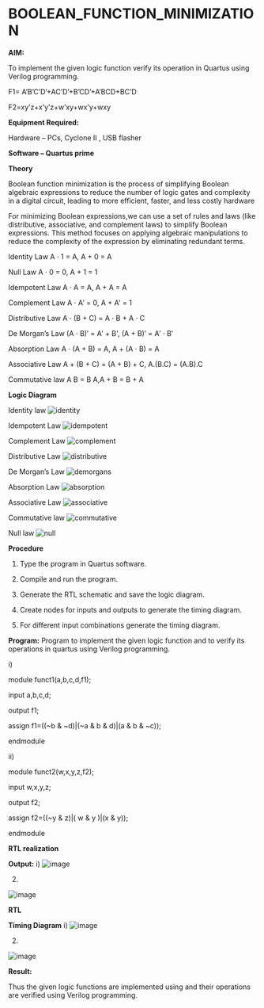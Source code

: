 # BOOLEAN_FUNCTION_MINIMIZATION

**AIM:**

To implement the given logic function verify its operation in Quartus using Verilog programming.

F1= A’B’C’D’+AC’D’+B’CD’+A’BCD+BC’D 

F2=xy’z+x’y’z+w’xy+wx’y+wxy

**Equipment Required:**

Hardware – PCs, Cyclone II , USB flasher

**Software – Quartus prime**

**Theory**

 Boolean function minimization is the process of simplifying Boolean algebraic
 expressions to reduce the number of logic gates and complexity in a digital circuit,
 leading to more efficient, faster, and less costly hardware
 
 For minimizing Boolean expressions,we can use a set of rules and laws (like distributive,
 associative, and complement laws) to simplify Boolean expressions. This method
 focuses on applying algebraic manipulations to reduce the complexity of the expression
 by eliminating redundant terms.
 
 Identity Law A ⋅ 1 = A, A + 0 = A
 
 Null Law A ⋅ 0 = 0, A + 1 = 1
 
 Idempotent Law A ⋅ A = A, A + A = A
 
 Complement Law A ⋅ A′ = 0, A + A' = 1
 
 Distributive Law A ⋅ (B + C) = A ⋅ B + A ⋅ C
 
 De Morgan’s Law (A ⋅ B)′ = A′ + B', (A + B)′ = A′ ⋅ B′
 
 Absorption Law A ⋅ (A + B) = A, A + (A ⋅ B) = A
 
 Associative Law A + (B + C) = (A + B) + C, A.(B.C) = (A.B).C
 
 Commutative law A B = B A,A + B = B + A

**Logic Diagram**

Identity law
![identity](https://github.com/user-attachments/assets/04af0b03-205a-4e89-8129-fd8481b13603)

Idempotent Law
![idempotent](https://github.com/user-attachments/assets/e82e17a4-41c3-4011-a676-2b850f608743)

Complement Law
![complement](https://github.com/user-attachments/assets/5d9dec2e-bb3d-4454-89a8-fd8a1aa5b8b7)

Distributive Law
![distributive](https://github.com/user-attachments/assets/8ebbe80f-ad3c-4ab5-8ea7-41fa5e0d6658)

De Morgan’s Law
![demorgans](https://github.com/user-attachments/assets/d5d469f1-3b49-4b8d-b66a-be654d08f032)

Absorption Law
![absorption](https://github.com/user-attachments/assets/6dbc38a0-bd66-4c2b-8983-bbcb9a7ccdf2)

Associative Law
![associative](https://github.com/user-attachments/assets/9aabe8b5-02f3-4828-9bfa-385b67c88add)

Commutative law
![commutative](https://github.com/user-attachments/assets/a2a3a14b-d90e-45cc-94a7-401a1c33d70d)

Null law
![null](https://github.com/user-attachments/assets/05aaab1c-272f-4eb2-90b3-7e5d60c8c9a7)

**Procedure**

1.	Type the program in Quartus software.

2.	Compile and run the program.

3.	Generate the RTL schematic and save the logic diagram.

4.	Create nodes for inputs and outputs to generate the timing diagram.

5.	For different input combinations generate the timing diagram.


**Program:**
 Program to implement the given logic function and to verify its operations in quartus
 using Verilog programming.
 
 i)
 
 module funct1(a,b,c,d,f1);
 
 input a,b,c,d;
 
 output f1;
 
 assign f1=((~b & ~d)|(~a & b & d)|(a & b & ~c));
 
 endmodule
 
 ii)
 
 module funct2(w,x,y,z,f2);
 
 input w,x,y,z;
 
 output f2;
 
 assign f2=((~y & z)|( w & y )|(x & y));
 
 endmodule


**RTL realization**

**Output:**
i)
![image](https://github.com/user-attachments/assets/2c94687d-ec0c-44b9-9391-400f03dba0c3)

2)
![image](https://github.com/user-attachments/assets/9a71c17d-2bd2-4554-99a7-b945e022558e)


**RTL**

**Timing Diagram**
i)
![image](https://github.com/user-attachments/assets/bd647b2e-3e6f-49aa-ab28-a7b042a0926b)

2)
![image](https://github.com/user-attachments/assets/18ca26c5-3ada-4805-b671-1b74fdd4021e)

**Result:**

Thus the given logic functions are implemented using and their operations are verified using Verilog programming.

